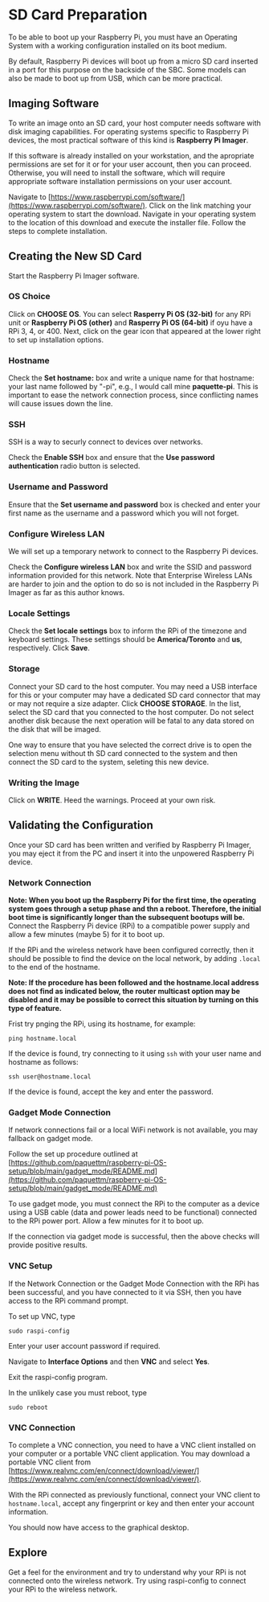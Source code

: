 # SD Card Preparation

To be able to boot up your Raspberry Pi, you must have an Operating System with a working configuration installed on its boot medium.

By default, Raspberry Pi devices will boot up from a micro SD card inserted in a port for this purpose on the backside of the SBC.
Some models can also be made to boot up from USB, which can be more practical.

## Imaging Software

To write an image onto an SD card, your host computer needs software with disk imaging capabilities.
For operating systems specific to Raspberry Pi devices, the most practical software of this kind is **Raspberry Pi Imager**.

If this software is already installed on your workstation, and the apropriate permissions are set for it or for your user account, then you can proceed.
Otherwise, you will need to install the software, which will require appropriate software installation permissions on your user account.

Navigate to [https://www.raspberrypi.com/software/](https://www.raspberrypi.com/software/).
Click on the link matching your operating system to start the download.
Navigate in your operating system to the location of this download and execute the installer file.
Follow the steps to complete installation.

## Creating the New SD Card

Start the Raspberry Pi Imager software.

### OS Choice
Click on **CHOOSE OS**.
You can select **Rasperry Pi OS (32-bit)** for any RPi unit or **Raspberry Pi OS (other)** and **Rasperry Pi OS (64-bit)** if oyu have a RPi 3, 4, or 400.
Next, click on the gear icon that appeared at the lower right to set up installation options.

### Hostname
Check the **Set hostname:** box and write a unique name for that hostname: your last name followed by "-pi", e.g., I would call mine **paquette-pi**.
This is important to ease the network connection process, since conflicting names will cause issues down the line.

### SSH

SSH is a way to securly connect to devices over networks.

Check the **Enable SSH** box and ensure that the **Use password authentication** radio button is selected.

### Username and Password

Ensure that the **Set username and password** box is checked and enter your first name as the username and a password which you will not forget.

### Configure Wireless LAN

We will set up a temporary network to connect to the Raspberry Pi devices.

Check the **Configure wireless LAN** box and write the SSID and password information provided for this network.
Note that Enterprise Wireless LANs are harder to join and the option to do so is not included in the Raspberry Pi Imager as far as this author knows.

### Locale Settings

Check the **Set locale settings** box to inform the RPi of the timezone and keyboard settings.
These settings should be **America/Toronto** and **us**, respectively.
Click **Save**.

### Storage

Connect your SD card to the host computer.
You may need a USB interface for this or your computer may have a dedicated SD card connector that may or may not require a size adapter.
Click **CHOOSE STORAGE**.
In the list, select the SD card that you connected to the host computer.
Do not select another disk because the next operation will be fatal to any data stored on the disk that will be imaged.

One way to ensure that you have selected the correct drive is to open the selection menu without th SD card connected to the system and then connect the SD card to the system, seleting this new device.

### Writing the Image

Click on **WRITE**.
Heed the warnings.
Proceed at your own risk.

## Validating the Configuration

Once your SD card has been written and verified by Raspberry Pi Imager, you may eject it from the PC and insert it into the unpowered Raspberry Pi device.

### Network Connection

**Note: When you boot up the Raspberry Pi for the first time, the operating system goes through a setup phase and thn a reboot. Therefore, the initial boot time is significantly longer than the subsequent bootups will be.**
Connect the Raspberry Pi device (RPi) to a compatible power supply and allow a few minutes (maybe 5) for it to boot up.

If the RPi and the wireless network have been configured correctly, then it should be possible to find the device on the local network, by adding `.local` to the end of the hostname.

**Note: If the procedure has been followed and the hostname.local address does not find as indicated below, the router multicast option may be disabled and it may be possible to correct this situation by turning on this type of feature.**

Frist try pnging the RPi, using its hostname, for example:

```
ping hostname.local
```

If the device is found, try connecting to it using `ssh` with your user name and hostname as follows:

```
ssh user@hostname.local
```

If the device is found, accept the key and enter the password.

### Gadget Mode Connection

If network connections fail or a local WiFi network is not available, you may fallback on gadget mode.

Follow the set up procedure outlined at [https://github.com/paquettm/raspberry-pi-OS-setup/blob/main/gadget_mode/README.md](https://github.com/paquettm/raspberry-pi-OS-setup/blob/main/gadget_mode/README.md)

To use gadget mode, you must connect the RPi to the computer as a device using a USB cable (data and power leads need to be functional) connected to the RPi power port.
Allow a few minutes for it to boot up.

If the connection via gadget mode is successful, then the above checks will provide positive results.

### VNC Setup

If the Network Connection or the Gadget Mode Connection with the RPi has been successful, and you have connected to it via SSH, then you have access to the RPi command prompt.

To set up VNC, type

```
sudo raspi-config
```

Enter your user account password if required.

Navigate to **Interface Options** and then **VNC** and select **Yes**.

Exit the raspi-config program.

In the unlikely case you must reboot, type 
```
sudo reboot
```

### VNC Connection

To complete a VNC connection, you need to have a VNC client installed on your computer or a portable VNC client application.
You may download a portable VNC client from [https://www.realvnc.com/en/connect/download/viewer/](https://www.realvnc.com/en/connect/download/viewer/).

With the RPi connected as previously functional, connect your VNC client to `hostname.local`, accept any fingerprint or key and then enter your account information.

You should now have access to the graphical desktop.

## Explore

Get a feel for the environment and try to understand why your RPi is not connected onto the wireless network.
Try using raspi-config to connect your RPi to the wireless network.

